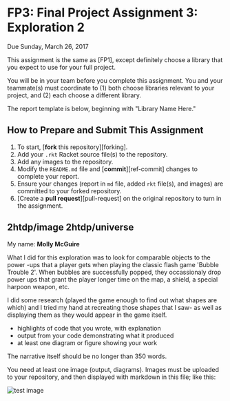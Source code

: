 # FP3: Final Project Assignment 3: Exploration 2
Due Sunday, March 26, 2017

This assignment is the same as [FP1], except definitely choose a library that you expect to use for your full project.

You will be in your team before you complete this assignment. You and your teammate(s) must coordinate to (1) both choose libraries relevant to your project, and (2) each choose a different library.

The report template is below, beginning with "Library Name Here."

## How to Prepare and Submit This Assignment

1. To start, [**fork** this repository][forking]. 
1. Add your `.rkt` Racket source file(s) to the repository. 
1. Add any images to the repository.
1. Modify the `README.md` file and [**commit**][ref-commit] changes to complete your report.
1. Ensure your changes (report in `md` file, added `rkt` file(s), and images) are committed to your forked repository.
1. [Create a **pull request**][pull-request] on the original repository to turn in the assignment.

## 2htdp/image 2htdp/universe
My name: **Molly McGuire**

What I did for this exploration was to look for comparable objects to the power -ups that a player gets when
playing the classic flash game 'Bubble Trouble 2'. When bubbles are successfully popped, they occassionaly 
drop power ups that grant the player longer time on the map, a shield, a special harpoon weapon, etc.

I did some research (played the game enough to find out what shapes are which) and I tried my hand at 
recreating those shapes that I saw- as well as displaying them as they would appear in the game itself.

* highlights of code that you wrote, with explanation
* output from your code demonstrating what it produced
* at least one diagram or figure showing your work

The narrative itself should be no longer than 350 words. 

You need at least one image (output, diagrams). Images must be uploaded to your repository, and then displayed with markdown in this file; like this:

![test image](/testimage.png?raw=true "test image")



